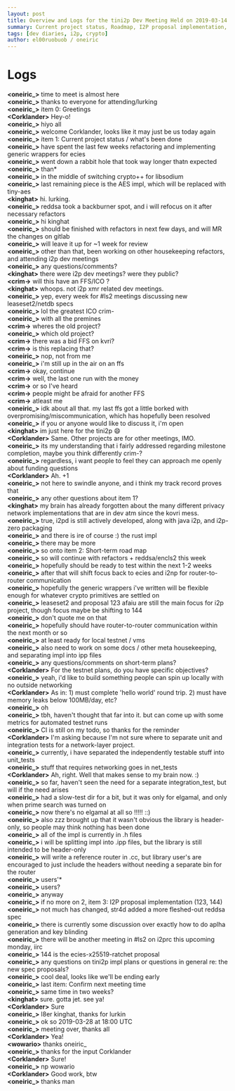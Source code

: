 ```yaml
---
layout: post
title: Overview and Logs for the tini2p Dev Meeting Held on 2019-03-14
summary: Current project status, Roadmap, I2P proposal implementation, and miscellaneous
tags: [dev diaries, i2p, crypto]
author: el00ruobuob / oneiric
---
```


# Logs

**\<oneiric\_>** time to meet is almost here  
**\<oneiric\_>** thanks to everyone for attending/lurking  
**\<oneiric\_>** item 0: Greetings  
**\<Corklander>** Hey-o!  
**\<oneiric\_>** hiyo all  
**\<oneiric\_>** welcome Corklander, looks like it may just be us today again  
**\<oneiric\_>** item 1: Current project status / what's been done  
**\<oneiric\_>** have spent the last few weeks refactoring and implementing generic wrappers for ecies  
**\<oneiric\_>** went down a rabbit hole that took way longer thatn expected  
**\<oneiric\_>** than\*  
**\<oneiric\_>** in the middle of switching crypto++ for libsodium  
**\<oneiric\_>** last remaining piece is the AES impl, which will be replaced with tiny-aes  
**\<kinghat>** hi. lurking.  
**\<oneiric\_>** reddsa took a backburner spot, and i will refocus on it after necessary refactors  
**\<oneiric\_>** hi kinghat  
**\<oneiric\_>** should be finished with refactors in next few days, and will MR the changes on gitlab  
**\<oneiric\_>** will leave it up for ~1 week for review  
**\<oneiric\_>** other than that, been working on other housekeeping refactors, and attending i2p dev meetings  
**\<oneiric\_>** any questions/comments?  
**\<kinghat>** there were i2p dev meetings? were they public?  
**\<crim->** will this have an FFS/ICO ?  
**\<kinghat>** whoops. not i2p xmr related dev meetings.  
**\<oneiric\_>** yep, every week for #ls2 meetings discussing new leaseset2/netdb specs  
**\<oneiric\_>** lol the greatest ICO crim-  
**\<oneiric\_>** with all the premines  
**\<crim->** wheres the old project?  
**\<oneiric\_>** which old project?  
**\<crim->** there was a bid FFS on kvri?  
**\<crim->** is this replacing that?  
**\<oneiric\_>** nop, not from me  
**\<oneiric\_>** i'm still up in the air on an ffs  
**\<crim->** okay, continue  
**\<crim->** well, the last one run with the money  
**\<crim->** or so I've heard  
**\<crim->** people might be afraid for another FFS  
**\<crim->** atleast me  
**\<oneiric\_>** idk about all that. my last ffs got a little borked with overpromising/miscommunication, which has hopefully been resolved  
**\<oneiric\_>** if you or anyone would like to discuss it, i'm open  
**\<kinghat>** im just here for the tini2p 😄  
**\<Corklander>** Same. Other projects are for other meetings, IMO.  
**\<oneiric\_>** its my understanding that i fairly addressed regarding milestone completion, maybe you think differently crim-?  
**\<oneiric\_>** regardless, i want people to feel they can approach me openly about funding questions  
**\<Corklander>** Ah. +1  
**\<oneiric\_>** not here to swindle anyone, and i think my track record proves that  
**\<oneiric\_>** any other questions about item 1?  
**\<kinghat>** my brain has already forgotten about the many different privacy network implementations that are in dev atm since the kovri mess.  
**\<oneiric\_>** true, i2pd is still actively developed, along with java i2p, and i2p-zero packaging  
**\<oneiric\_>** and there is ire of course :) the rust impl  
**\<oneiric\_>** there may be more  
**\<oneiric\_>** so onto item 2: Short-term road map  
**\<oneiric\_>** so will continue with refactors + reddsa/encls2 this week  
**\<oneiric\_>** hopefully should be ready to test within the next 1-2 weeks  
**\<oneiric\_>** after that will shift focus back to ecies and i2np for router-to-router communication  
**\<oneiric\_>** hopefully the generic wrappers i've written will be flexible enough for whatever crypto primitives are settled on  
**\<oneiric\_>** leaseset2 and proposal 123 afaiu are still the main focus for i2p project, though focus maybe be shifting to 144  
**\<oneiric\_>** don't quote me on that  
**\<oneiric\_>** hopefully should have router-to-router communication within the next month or so  
**\<oneiric\_>** at least ready for local testnet / vms  
**\<oneiric\_>** also need to work on some docs / other meta housekeeping, and separating impl into ipp files  
**\<oneiric\_>** any questions/comments on short-term plans?  
**\<Corklander>** For the testnet plans, do you have specific objectives?  
**\<oneiric\_>** yeah, i'd like to build something people can spin up locally with no outside networking  
**\<Corklander>** As in: 1) must complete 'hello world' round trip. 2) must have memory leaks below 100MB/day, etc?  
**\<oneiric\_>** oh  
**\<oneiric\_>** tbh, haven't thought that far into it. but can come up with some metrics for automated testnet runs  
**\<oneiric\_>** CI is still on my todo, so thanks for the reminder  
**\<Corklander>** I'm asking because I'm not sure where to separate unit and integration tests for a network-layer project.  
**\<oneiric\_>** currently, i have separated the independently testable stuff into unit\_tests  
**\<oneiric\_>** stuff that requires networking goes in net\_tests  
**\<Corklander>** Ah, right. Well that makes sense to my brain now. :)  
**\<oneiric\_>** so far, haven't seen the need for a separate integration\_test, but will if the need arises  
**\<oneiric\_>** had a slow-test dir for a bit, but it was only for elgamal, and only when prime search was turned on  
**\<oneiric\_>** now there's no elgamal at all so !!!!! ::)  
**\<oneiric\_>** also zzz brought up that it wasn't obvious the library is header-only, so people may think nothing has been done  
**\<oneiric\_>** all of the impl is currently in .h files  
**\<oneiric\_>** i will be splitting impl into .ipp files, but the library is still intended to be header-only  
**\<oneiric\_>** will write a reference router in .cc, but library user's are encouraged to just include the headers without needing a separate bin for the router  
**\<oneiric\_>** users'\*  
**\<oneiric\_>** users?  
**\<oneiric\_>** anyway  
**\<oneiric\_>** if no more on 2, item 3: I2P proposal implementation (123, 144)  
**\<oneiric\_>** not much has changed, str4d added a more fleshed-out reddsa spec  
**\<oneiric\_>** there is currently some discussion over exactly how to do aplha generation and key blinding  
**\<oneiric\_>** there will be another meeting in #ls2 on i2prc this upcoming monday, iirc  
**\<oneiric\_>** 144 is the ecies-x25519-ratchet proposal  
**\<oneiric\_>** any questions on tini2p impl plans or questions in general re: the new spec proposals?  
**\<oneiric\_>** cool deal, looks like we'll be ending early  
**\<oneiric\_>** last item: Confirm next meeting time  
**\<oneiric\_>** same time in two weeks?  
**\<kinghat>** sure. gotta jet. see ya!  
**\<Corklander>** Sure  
**\<oneiric\_>** l8er kinghat, thanks for lurkin  
**\<oneiric\_>** ok so 2019-03-28 at 18:00 UTC  
**\<oneiric\_>** meeting over, thanks all  
**\<Corklander>** Yea!  
**\<wowario>** thanks oneiric\_  
**\<oneiric\_>** thanks for the input Corklander  
**\<Corklander>** Sure!  
**\<oneiric\_>** np wowario  
**\<Corklander>** Good work, btw  
**\<oneiric\_>** thanks man  
